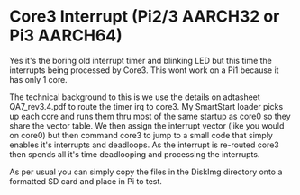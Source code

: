 # Core3 Interrupt (Pi2/3 AARCH32 or Pi3 AARCH64)
Yes it's the boring old interrupt timer and blinking LED but this time the interrupts being processed by Core3. This wont work on a Pi1 because it has only 1 core.

The technical background to this is we use the details on adtasheet QA7_rev3.4.pdf to route the timer irq to core3.
My SmartStart loader picks up each core and runs them thru most of the same startup as core0 so they share the vector table.
We then assign the interrupt vector (like you would on core0) but then command core3 to jump to a small code that simply enables it's interrupts and deadloops. As the interrupt is re-routed core3 then spends all it's time deadlooping and processing the interrupts.
>
As per usual you can simply copy the files in the DiskImg directory onto a formatted SD card and place in Pi to test.
